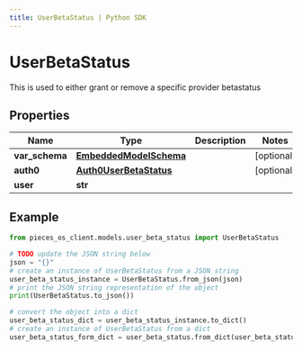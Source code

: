 ```yaml
---
title: UserBetaStatus | Python SDK
---
```


# UserBetaStatus

This is used to either grant or remove a specific provider betastatus

## Properties

Name | Type | Description | Notes
------------ | ------------- | ------------- | -------------
**var_schema** | [**EmbeddedModelSchema**](EmbeddedModelSchema) |  | [optional] 
**auth0** | [**Auth0UserBetaStatus**](Auth0UserBetaStatus) |  | [optional] 
**user** | **str** |  | 

## Example

```python
from pieces_os_client.models.user_beta_status import UserBetaStatus

# TODO update the JSON string below
json = "{}"
# create an instance of UserBetaStatus from a JSON string
user_beta_status_instance = UserBetaStatus.from_json(json)
# print the JSON string representation of the object
print(UserBetaStatus.to_json())

# convert the object into a dict
user_beta_status_dict = user_beta_status_instance.to_dict()
# create an instance of UserBetaStatus from a dict
user_beta_status_form_dict = user_beta_status.from_dict(user_beta_status_dict)
```



